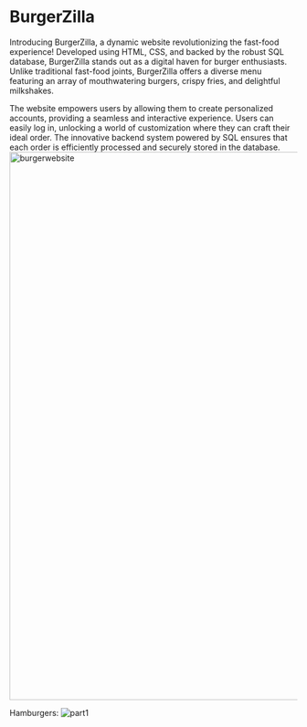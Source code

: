 # BurgerZilla

Introducing BurgerZilla, a dynamic website revolutionizing the fast-food experience! Developed using HTML, CSS, and backed by the robust SQL database, BurgerZilla stands out as a digital haven for burger enthusiasts. Unlike traditional fast-food joints, BurgerZilla offers a diverse menu featuring an array of mouthwatering burgers, crispy fries, and delightful milkshakes.

The website empowers users by allowing them to create personalized accounts, providing a seamless and interactive experience. Users can easily log in, unlocking a world of customization where they can craft their ideal order. The innovative backend system powered by SQL ensures that each order is efficiently processed and securely stored in the database.
<img width="960" alt="burgerwebsite" src="https://github.com/Zmmitch/BurgerZilla/assets/67671578/7fcd757e-52d8-4993-b2d4-e87d454f842c">




Hamburgers:
![part1](https://github.com/Zmmitch/BurgerZilla/assets/67671578/5ba852a5-62e9-48ae-b869-d68a2496d812)








